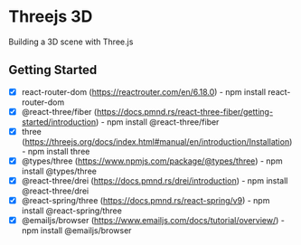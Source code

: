 # Threejs 3D

Building a 3D scene with Three.js

## Getting Started

-  [x] react-router-dom (https://reactrouter.com/en/6.18.0) - npm install react-router-dom
-  [x] @react-three/fiber (https://docs.pmnd.rs/react-three-fiber/getting-started/introduction) - npm install @react-three/fiber
-  [x] three (https://threejs.org/docs/index.html#manual/en/introduction/Installation) - npm install three
-  [x] @types/three (https://www.npmjs.com/package/@types/three) - npm install @types/three
-  [x] @react-three/drei (https://docs.pmnd.rs/drei/introduction) - npm install @react-three/drei
-  [x] @react-spring/three (https://docs.pmnd.rs/react-spring/v9) - npm install @react-spring/three
-  [x] @emailjs/browser (https://www.emailjs.com/docs/tutorial/overview/) - npm install @emailjs/browser
